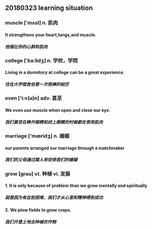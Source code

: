 ## 20180323 learning situation

### muscle ['mʌsl] n. 肌肉
#### It strengthens your heart,lungs,and muscle.
##### 他强壮你的心肺和肌肉 

### college ['ka:lidʒ] n. 学校，学院
#### Living in a dormitory at college can be a great experience.
##### 住在大学宿舍会是一次很棒的经历

### even ['i:v(ə)n] adv. 甚至
#### We even use muscle when open and close our eye.
##### 我们甚至在睁开眼睛和闭上眼睛的时候都在使用肌肉

### marriage ['mæridʒ] n. 婚姻
#### our parents arranged our marriage through a matchmaker
##### 我们的父母通过媒人来安排我们的婚姻

### grow [grəu] vt. 种植 vi. 发展
#### 1. It is only because of problem than we grow mentally and spiritually 
##### 就是因为有这些困难，我们才从心里和精神得到成功  
#### 2. We plow fields to grow crops.
##### 我们开垦土地去种植农作物

